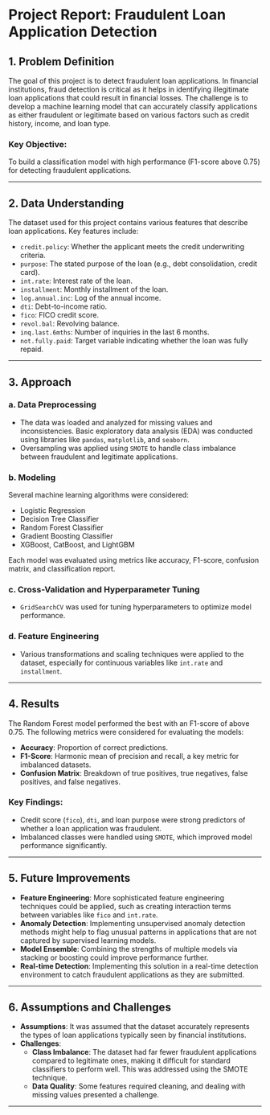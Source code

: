 # Project Report: Fraudulent Loan Application Detection

## 1. Problem Definition

The goal of this project is to detect fraudulent loan applications. In financial institutions, fraud detection is critical as it helps in identifying illegitimate loan applications that could result in financial losses. The challenge is to develop a machine learning model that can accurately classify applications as either fraudulent or legitimate based on various factors such as credit history, income, and loan type.

### Key Objective:
To build a classification model with high performance (F1-score above 0.75) for detecting fraudulent applications.

---

## 2. Data Understanding

The dataset used for this project contains various features that describe loan applications. Key features include:

- `credit.policy`: Whether the applicant meets the credit underwriting criteria.
- `purpose`: The stated purpose of the loan (e.g., debt consolidation, credit card).
- `int.rate`: Interest rate of the loan.
- `installment`: Monthly installment of the loan.
- `log.annual.inc`: Log of the annual income.
- `dti`: Debt-to-income ratio.
- `fico`: FICO credit score.
- `revol.bal`: Revolving balance.
- `inq.last.6mths`: Number of inquiries in the last 6 months.
- `not.fully.paid`: Target variable indicating whether the loan was fully repaid.

---

## 3. Approach

### a. Data Preprocessing
- The data was loaded and analyzed for missing values and inconsistencies. Basic exploratory data analysis (EDA) was conducted using libraries like `pandas`, `matplotlib`, and `seaborn`.
- Oversampling was applied using `SMOTE` to handle class imbalance between fraudulent and legitimate applications.

### b. Modeling
Several machine learning algorithms were considered:
- Logistic Regression
- Decision Tree Classifier
- Random Forest Classifier
- Gradient Boosting Classifier
- XGBoost, CatBoost, and LightGBM

Each model was evaluated using metrics like accuracy, F1-score, confusion matrix, and classification report.

### c. Cross-Validation and Hyperparameter Tuning
- `GridSearchCV` was used for tuning hyperparameters to optimize model performance.

### d. Feature Engineering
- Various transformations and scaling techniques were applied to the dataset, especially for continuous variables like `int.rate` and `installment`.

---

## 4. Results

The Random Forest model performed the best with an F1-score of above 0.75. The following metrics were considered for evaluating the models:

- **Accuracy**: Proportion of correct predictions.
- **F1-Score**: Harmonic mean of precision and recall, a key metric for imbalanced datasets.
- **Confusion Matrix**: Breakdown of true positives, true negatives, false positives, and false negatives.

### Key Findings:
- Credit score (`fico`), `dti`, and loan purpose were strong predictors of whether a loan application was fraudulent.
- Imbalanced classes were handled using `SMOTE`, which improved model performance significantly.

---

## 5. Future Improvements

- **Feature Engineering**: More sophisticated feature engineering techniques could be applied, such as creating interaction terms between variables like `fico` and `int.rate`.
- **Anomaly Detection**: Implementing unsupervised anomaly detection methods might help to flag unusual patterns in applications that are not captured by supervised learning models.
- **Model Ensemble**: Combining the strengths of multiple models via stacking or boosting could improve performance further.
- **Real-time Detection**: Implementing this solution in a real-time detection environment to catch fraudulent applications as they are submitted.

---

## 6. Assumptions and Challenges

- **Assumptions**: It was assumed that the dataset accurately represents the types of loan applications typically seen by financial institutions.
- **Challenges**:
  - **Class Imbalance**: The dataset had far fewer fraudulent applications compared to legitimate ones, making it difficult for standard classifiers to perform well. This was addressed using the SMOTE technique.
  - **Data Quality**: Some features required cleaning, and dealing with missing values presented a challenge.

---
